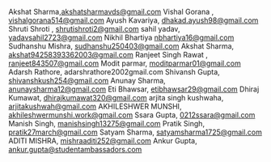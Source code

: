Akshat Sharma,akshatsharmavds@gmail.com
Vishal Gorana , vishalgorana514@gmail.com
Ayush Kavariya, dhakad.ayush98@gmail.com
Shruti Shroti , shrutishroti2@gmail.com
sahil yadav, yadavsahil2723@gmail.com
Nikhil Bhartiya nbhartiya16@gmail.com
Sudhanshu Mishra, sudhanshu250403@gmail.com
Akshat Sharma, akshat94258393362003@gmail.com
Ranjeet Singh Rawat , ranjeet843507@gmail.com
Modit parmar, moditparmar01@gmail.com
Adarsh Rathore, adarshrathore2002gmail.com
Shivansh Gupta, shivanshkush254@gmail.com
Anunay Sharma, anunaysharma12@gmail.com
Eti Bhawsar, etibhawsar29@gmail.com
Dhiraj Kumawat, dhirajkumawat320@gmail.com
arjita singh kushwaha, arjitakushwah@gmail.com
AKHILESHWER MUNSHI, akhileshwermunshi.work@gmail.com
Ssara Gupta, 0212ssara@gmail.com
Manish Singh, manishsingh13275@gmail.com
Pratik Singh, pratik27march@gmail.com
Satyam Sharma, satyamsharma1725@gmail.com
ADITI MISHRA, mishraaditi252@gmail.com
Ankur Gupta, ankur.gupta@studentambassadors.com